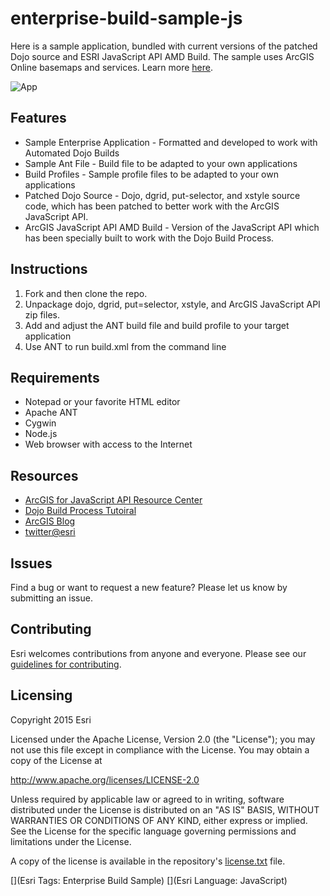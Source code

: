 # enterprise-build-sample-js

Here is a sample application, bundled with current versions of the patched Dojo source and ESRI JavaScript API AMD Build. The sample uses ArcGIS Online basemaps and services.  Learn more [here](http://www.arcgis.com/about/).

![App](https://raw.github.com/ArcGIS/enterprise-build-sample-js/master/enterprise-build-sample-js.png)

## Features
* Sample Enterprise Application - Formatted and developed to work with Automated Dojo Builds
* Sample Ant File - Build file to be adapted to your own applications
* Build Profiles - Sample profile files to be adapted to your own applications
* Patched Dojo Source - Dojo, dgrid, put-selector, and xstyle source code, which has been patched to better work with the ArcGIS JavaScript API.
* ArcGIS JavaScript API AMD Build - Version of the JavaScript API which has been specially built to work with the Dojo Build Process.

## Instructions

1. Fork and then clone the repo. 
2. Unpackage dojo, dgrid, put=selector, xstyle, and ArcGIS JavaScript API zip files.
3. Add and adjust the ANT build file and build profile to your target application
4. Use ANT to run build.xml from the command line

## Requirements

* Notepad or your favorite HTML editor
* Apache ANT
* Cygwin
* Node.js
* Web browser with access to the Internet

## Resources

* [ArcGIS for JavaScript API Resource Center](http://help.arcgis.com/en/webapi/javascript/arcgis/index.html)
* [Dojo Build Process Tutoiral](http://dojotoolkit.org/documentation/tutorials/1.10/build/)
* [ArcGIS Blog](http://blogs.esri.com/esri/arcgis/)
* [twitter@esri](http://twitter.com/esri)

## Issues

Find a bug or want to request a new feature?  Please let us know by submitting an issue.

## Contributing

Esri welcomes contributions from anyone and everyone. Please see our [guidelines for contributing](https://github.com/esri/contributing).

## Licensing
Copyright 2015 Esri

Licensed under the Apache License, Version 2.0 (the "License");
you may not use this file except in compliance with the License.
You may obtain a copy of the License at

   http://www.apache.org/licenses/LICENSE-2.0

Unless required by applicable law or agreed to in writing, software
distributed under the License is distributed on an "AS IS" BASIS,
WITHOUT WARRANTIES OR CONDITIONS OF ANY KIND, either express or implied.
See the License for the specific language governing permissions and
limitations under the License.

A copy of the license is available in the repository's [license.txt]( https://raw.github.com/Esri/quickstart-map-js/master/license.txt) file.

[](Esri Tags: Enterprise Build Sample)
[](Esri Language: JavaScript)​
